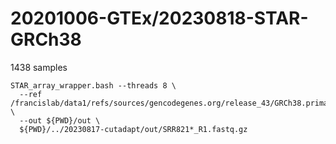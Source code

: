 
#	20201006-GTEx/20230818-STAR-GRCh38

1438 samples




```
STAR_array_wrapper.bash --threads 8 \
  --ref /francislab/data1/refs/sources/gencodegenes.org/release_43/GRCh38.primary_assembly.genome \
  --out ${PWD}/out \
  ${PWD}/../20230817-cutadapt/out/SRR821*_R1.fastq.gz

```



